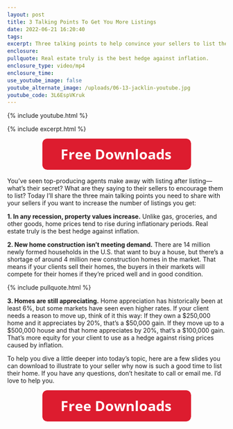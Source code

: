 ```yaml
---
layout: post
title: 3 Talking Points To Get You More Listings
date: 2022-06-21 16:20:40
tags:
excerpt: Three talking points to help convince your sellers to list their homes.
enclosure:
pullquote: Real estate truly is the best hedge against inflation.
enclosure_type: video/mp4
enclosure_time:
use_youtube_image: false
youtube_alternate_image: /uploads/06-13-jacklin-youtube.jpg
youtube_code: 3L6EspVKruk
---
```

{% include youtube.html %}

{% include excerpt.html %}

<center><a href="https://join.gochicagolandhomes.com/ask/ab597613744316448f7c74a03df2d370"><img width="343" height="72" src="uploads/FreeDownloadsButton-343.png" /></a></center>

You’ve seen top-producing agents make away with listing after listing—what’s their secret? What are they saying to their sellers to encourage them to list? Today I’ll share the three main talking points you need to share with your sellers if you want to increase the number of listings you get:

**1\. In any recession, property values increase.** Unlike gas, groceries, and other goods, home prices tend to rise during inflationary periods. Real estate truly is the best hedge against inflation.

**2\. New home construction isn’t meeting demand.** There are 14 million newly formed households in the U.S. that want to buy a house, but there’s a shortage of around 4 million new construction homes in the market. That means if your clients sell their homes, the buyers in their markets will compete for their homes if they’re priced well and in good condition.

{% include pullquote.html %}

**3\. Homes are still appreciating.** Home appreciation has historically been at least 6%, but some markets have seen even higher rates. If your client needs a reason to move up, think of it this way: If they own a $250,000 home and it appreciates by 20%, that’s a $50,000 gain. If they move up to a $500,000 house and that home appreciates by 20%, that’s a $100,000 gain. That’s more equity for your client to use as a hedge against rising prices caused by inflation.

To help you dive a little deeper into today’s topic, here are a few slides you can download to illustrate to your seller why now is such a good time to list their home. If you have any questions, don’t hesitate to call or email me. I’d love to help you.

<center><a href="https://join.gochicagolandhomes.com/ask/ab597613744316448f7c74a03df2d370"><img width="343" height="72" src="uploads/FreeDownloadsButton-343.png" /></a></center>
